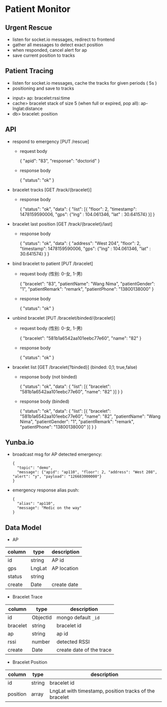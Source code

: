 # Patient Monitor

## Urgent Rescue

- listen for socket.io messages, redirect to frontend
- gather all messages to detect exact position
- when responded, cancel alert for ap
- save current position to tracks


## Patient Tracing

- listen for socket.io messages, cache the tracks for given periods ( 5s )
- positioning and save to tracks

> 
  - input> ap: bracelet:rssi:time
  - cache> bracelet stack of size 5 (when full or expired, pop all): ap-lnglat:distance
  - db> bracelet: position


## API

- respond to emergency [PUT /rescue]

  - request body
  
      {
        "apid": "83",
        "response": "doctorid"
      }

  - response body
  
      {
        "status": "ok"
      }

- bracelet tracks [GET /track/{bracelet}]

  - response body

      {
        "status": "ok",
        "data": {
          "list": [{
            "floor": 2,
            "timestamp": 1478159590006,
            "gps": {"lng" : 104.061346, "lat" : 30.641574}
          }]
      }

- bracelet last position [GET /track/{bracelet}/last]

  - response body

      {
        "status": "ok",
        "data": {
          "address": "West 204",
          "floor": 2,
          "timestamp": 1478159590006,
          "gps": {"lng" : 104.061346, "lat" : 30.641574}
        }
      }

- bind bracelet to patient [PUT /bracelet]

  - request body (性别: 0-女, 1-男)

      {
        "bracelet": "83",
        "patientName": "Wang Nima",
        "patientGender": "1",
        "patientRemark": "remark",
        "patientPhone": "13800138000"
      }

  - response body

      {
        "status": "ok"
      }

- unbind bracelet [PUT /bracelet/binded/{bracelet}]

  - request body (性别: 0-女, 1-男)

      {
        "bracelet": "581b1a6542aa101eebc77e60",
        "name": "82"
      }

  - response body

      {
        "status": "ok"
      }

- bracelet list [GET /bracelet{?binded}] (binded: 0,1; true,false)

  - response body (not binded)

     {
       "status": "ok",
       "data": {
        "list": [{
          "bracelet": "581b1a6542aa101eebc77e60",
          "name": "82"
        }]
       }
     }


  - response body (binded)

     {
       "status": "ok",
       "data": {
        "list": [{
          "bracelet": "581b1a6542aa101eebc77e60",
          "name": "82",
          "patientName": "Wang Nima",
          "patientGender": "1",
          "patientRemark": "remark",
          "patientPhone": "13800138000"
        }]
       }
     }


## Yunba.io
      
- broadcast msg for AP detected emergency:

      {
        "topic": "demo",
        "message": {"apid": "ap110", "floor": 2, "address": "West 208", "alert": "y", "payload": "126683000000"}
      }

- emergency response alias push:

      {
        "alias": "ap110",
        "message": "Medic on the way"
      }


## Data Model

- AP

column | type | description
-------|------|------------
id | string | AP id
gps | LngLat | AP location
status | string | 
create | Date | create date


- Bracelet Trace

column | type | description
-------|------|------------
id | ObjectId | mongo default `_id`
bracelet | string | bracelet id
ap | string | ap id
rssi | number | detected RSSI
create | Date | create date of the trace


- Bracelet Position

column | type | description
-------|------|------------
id | string | bracelet id
position | array | LngLat with timestamp, position tracks of the bracelet

